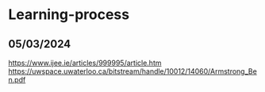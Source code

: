 # Learning-process

## 05/03/2024

https://www.ijee.ie/articles/999995/article.htm
https://uwspace.uwaterloo.ca/bitstream/handle/10012/14060/Armstrong_Ben.pdf

